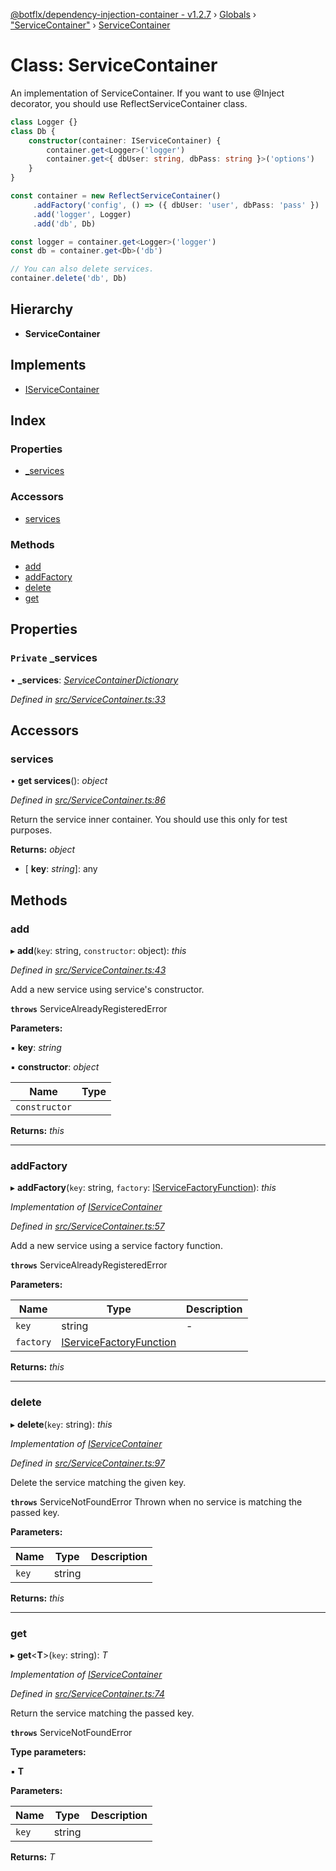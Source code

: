 [@botflx/dependency-injection-container - v1.2.7](../README.md) › [Globals](../globals.md) › ["ServiceContainer"](../modules/_servicecontainer_.md) › [ServiceContainer](_servicecontainer_.servicecontainer.md)

# Class: ServiceContainer

An implementation of ServiceContainer.
If you want to use @Inject decorator, you should use ReflectServiceContainer class.

```typescript
class Logger {}
class Db {
    constructor(container: IServiceContainer) {
        container.get<Logger>('logger')
        container.get<{ dbUser: string, dbPass: string }>('options')
    }
}

const container = new ReflectServiceContainer()
     .addFactory('config', () => ({ dbUser: 'user', dbPass: 'pass' })
     .add('logger', Logger)
     .add('db', Db)

const logger = container.get<Logger>('logger')
const db = container.get<Db>('db')

// You can also delete services.
container.delete('db', Db)
```

## Hierarchy

* **ServiceContainer**

## Implements

* [IServiceContainer](../interfaces/_iservicecontainer_.iservicecontainer.md)

## Index

### Properties

* [_services](_servicecontainer_.servicecontainer.md#private-_services)

### Accessors

* [services](_servicecontainer_.servicecontainer.md#services)

### Methods

* [add](_servicecontainer_.servicecontainer.md#add)
* [addFactory](_servicecontainer_.servicecontainer.md#addfactory)
* [delete](_servicecontainer_.servicecontainer.md#delete)
* [get](_servicecontainer_.servicecontainer.md#get)

## Properties

### `Private` _services

• **_services**: *[ServiceContainerDictionary](../modules/_servicecontainerdictionary_.md#servicecontainerdictionary)*

*Defined in [src/ServiceContainer.ts:33](https://github.com/botflux/dependency-injection-container/blob/8bad8de/src/ServiceContainer.ts#L33)*

## Accessors

###  services

• **get services**(): *object*

*Defined in [src/ServiceContainer.ts:86](https://github.com/botflux/dependency-injection-container/blob/8bad8de/src/ServiceContainer.ts#L86)*

Return the service inner container.
You should use this only for test purposes.

**Returns:** *object*

* \[ **key**: *string*\]: any

## Methods

###  add

▸ **add**(`key`: string, `constructor`: object): *this*

*Defined in [src/ServiceContainer.ts:43](https://github.com/botflux/dependency-injection-container/blob/8bad8de/src/ServiceContainer.ts#L43)*

Add a new service using service's constructor.

**`throws`** ServiceAlreadyRegisteredError

**Parameters:**

▪ **key**: *string*

▪ **constructor**: *object*

Name | Type |
------ | ------ |
`constructor` |  |

**Returns:** *this*

___

###  addFactory

▸ **addFactory**(`key`: string, `factory`: [IServiceFactoryFunction](../interfaces/_iservicefactoryfunction_.iservicefactoryfunction.md)): *this*

*Implementation of [IServiceContainer](../interfaces/_iservicecontainer_.iservicecontainer.md)*

*Defined in [src/ServiceContainer.ts:57](https://github.com/botflux/dependency-injection-container/blob/8bad8de/src/ServiceContainer.ts#L57)*

Add a new service using a service factory function.

**`throws`** ServiceAlreadyRegisteredError

**Parameters:**

Name | Type | Description |
------ | ------ | ------ |
`key` | string | - |
`factory` | [IServiceFactoryFunction](../interfaces/_iservicefactoryfunction_.iservicefactoryfunction.md) |   |

**Returns:** *this*

___

###  delete

▸ **delete**(`key`: string): *this*

*Implementation of [IServiceContainer](../interfaces/_iservicecontainer_.iservicecontainer.md)*

*Defined in [src/ServiceContainer.ts:97](https://github.com/botflux/dependency-injection-container/blob/8bad8de/src/ServiceContainer.ts#L97)*

Delete the service matching the given key.

**`throws`** ServiceNotFoundError Thrown when no service is matching the passed key.

**Parameters:**

Name | Type | Description |
------ | ------ | ------ |
`key` | string |   |

**Returns:** *this*

___

###  get

▸ **get**<**T**>(`key`: string): *T*

*Implementation of [IServiceContainer](../interfaces/_iservicecontainer_.iservicecontainer.md)*

*Defined in [src/ServiceContainer.ts:74](https://github.com/botflux/dependency-injection-container/blob/8bad8de/src/ServiceContainer.ts#L74)*

Return the service matching the passed key.

**`throws`** ServiceNotFoundError

**Type parameters:**

▪ **T**

**Parameters:**

Name | Type | Description |
------ | ------ | ------ |
`key` | string |   |

**Returns:** *T*
